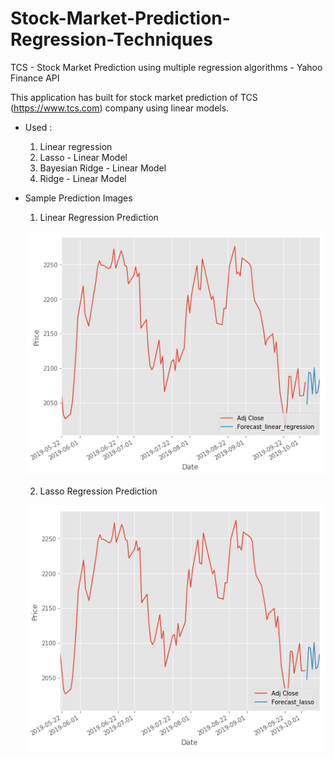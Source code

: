 # Stock-Market-Prediction-Regression-Techniques
TCS - Stock Market Prediction using multiple regression algorithms - Yahoo Finance API

This application has built for stock market prediction of TCS (https://www.tcs.com) company using linear models.

* Used :
  1. Linear regression
  2. Lasso - Linear Model
  3. Bayesian Ridge - Linear Model
  4. Ridge - Linear Model

* Sample Prediction Images
  1. Linear Regression Prediction 
  
    ![](prediction_images/LinearRegression_prediction.jpg)
      
  2. Lasso Regression Prediction
  
    ![](prediction_images/Lasso_prediction.jpg)
